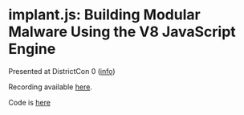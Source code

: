 # implant.js: Building Modular Malware Using the V8 JavaScript Engine

Presented at DistrictCon 0 ([info](https://www.districtcon.org/bios-and-talks-2025/implantjs-modular-malware))

Recording available [here](https://www.youtube.com/watch?v=HHl0Kyru6TE&t=6301).

Code is [here](https://github.com/captainGeech42/implant.js)
